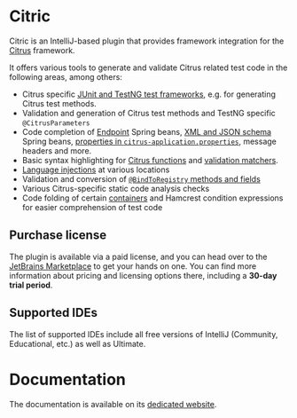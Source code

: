 # Citric

Citric is an IntelliJ-based plugin that provides framework integration for the [Citrus](https://citrusframework.org/) framework.

It offers various tools to generate and validate Citrus related test code in the following areas, among others:
- Citrus specific [JUnit and TestNG test frameworks](https://www.picimako.com/citric/test-frameworks), e.g. for generating Citrus test methods.
- Validation and generation of Citrus test methods and TestNG specific `@CitrusParameters`
- Code completion of [Endpoint](https://www.picimako.com/citric/endpoints/) Spring beans,
  [XML and JSON schema](https://www.picimako.com/citric/messaging/) Spring beans,
  [properties in `citrus-application.properties`](https://www.picimako.com/citric/citrus-and-spring-configuration/), message headers and more.
- Basic syntax highlighting for [Citrus functions](https://www.picimako.com/citric/citrus-functions/) and [validation matchers](https://www.picimako.com/citric/messaging/).
- [Language injections](https://www.picimako.com/citric/language-injections/) at various locations
- Validation and conversion of [`@BindToRegistry` methods and fields](https://www.picimako.com/citric/citrus-registry-and-resource-injection/)
- Various Citrus-specific static code analysis checks
- Code folding of certain [containers](https://www.picimako.com/citric/containers/) and Hamcrest condition expressions for easier comprehension of test code

## Purchase license

The plugin is available via a paid license, and you can head over to the [JetBrains Marketplace](https://plugins.jetbrains.com/plugin/22813-citric)
to get your hands on one. You can find more information about pricing and licensing options there, including a **30-day trial period**.

## Supported IDEs

The list of supported IDEs include all free versions of IntelliJ (Community, Educational, etc.) as well as Ultimate.

# Documentation

The documentation is available on its [dedicated website](http://www.picimako.com/citric/).

